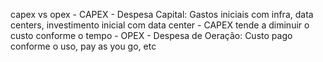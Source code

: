 capex vs opex
	- CAPEX - Despesa Capital: Gastos iniciais com infra, data centers, investimento inicial com data center
		- CAPEX tende a diminuir o custo conforme o tempo
	- OPEX - Despesa de Oeração: Custo pago conforme o uso, pay as you go, etc
